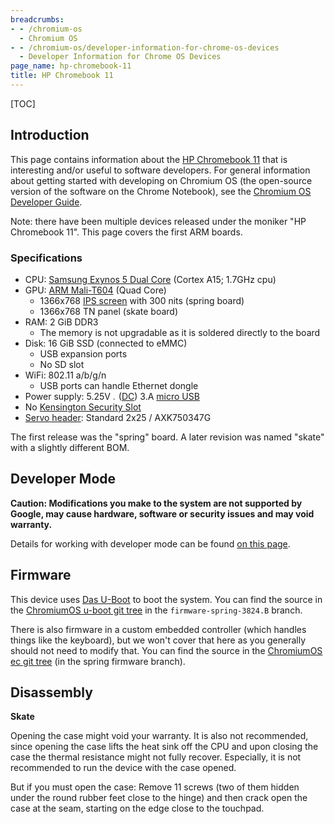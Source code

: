 ```yaml
---
breadcrumbs:
- - /chromium-os
  - Chromium OS
- - /chromium-os/developer-information-for-chrome-os-devices
  - Developer Information for Chrome OS Devices
page_name: hp-chromebook-11
title: HP Chromebook 11
---
```


[TOC]

## Introduction

This page contains information about the [HP Chromebook
11](http://www.google.com/intl/en/chrome/devices/hp-chromebook-11/) that is
interesting and/or useful to software developers. For general information about
getting started with developing on Chromium OS (the open-source version of the
software on the Chrome Notebook), see the [Chromium OS Developer
Guide](/chromium-os/developer-guide).

Note: there have been multiple devices released under the moniker "HP Chromebook
11". This page covers the first ARM boards.

### Specifications

*   CPU: [Samsung Exynos 5 Dual
            Core](http://www.samsung.com/global/business/semiconductor/product/application/detail?productId=7668)
            (Cortex A15; 1.7GHz cpu)
*   GPU: [ARM
            Mali-T604](http://www.arm.com/products/multimedia/mali-graphics-hardware/mali-t604.php)
            (Quad Core)
    *   1366x768 [IPS screen](http://en.wikipedia.org/wiki/IPS_panel)
                with 300 nits (spring board)
    *   1366x768 TN panel (skate board)
*   RAM: 2 GiB DDR3
    *   The memory is not upgradable as it is soldered directly to the
                board
*   Disk: 16 GiB SSD (connected to eMMC)
    *   USB expansion ports
    *   No SD slot
*   WiFi: 802.11 a/b/g/n
    *   USB ports can handle Ethernet dongle
*   Power supply: 5.25V <img alt="image"
            src="/chromium-os/developer-information-for-chrome-os-devices/direct-current.svg"
            height=5> ([DC](http://en.wikipedia.org/wiki/Direct_current)) 3.A
            [micro
            USB](https://play.google.com/store/devices/details/Charger_for_HP_Chromebook_11)
*   No [Kensington Security
            Slot](http://en.wikipedia.org/wiki/Kensington_Security_Slot)
*   [Servo header](/chromium-os/servo): Standard 2x25 / AXK750347G

The first release was the "spring" board. A later revision was named "skate"
with a slightly different BOM.

## Developer Mode

**Caution: Modifications you make to the system are not supported by Google, may
cause hardware, software or security issues and may void warranty.**

Details for working with developer mode can be found [on this
page](/chromium-os/developer-information-for-chrome-os-devices/samsung-arm-chromebook).

## Firmware

This device uses [Das U-Boot](http://www.denx.de/wiki/U-Boot) to boot the
system. You can find the source in the [ChromiumOS u-boot git
tree](https://chromium.googlesource.com/chromiumos/third_party/u-boot/+/firmware-spring-3824.B)
in the `firmware-spring-3824.B` branch.

There is also firmware in a custom embedded controller (which handles things
like the keyboard), but we won't cover that here as you generally should not
need to modify that. You can find the source in the [ChromiumOS ec git
tree](https://chromium.googlesource.com/chromiumos/platform/ec/+/firmware-spring-3824.B)
(in the spring firmware branch).

## Disassembly

**Skate**

Opening the case might void your warranty. It is also not recommended, since
opening the case lifts the heat sink off the CPU and upon closing the case the
thermal resistance might not fully recover. Especially, it is not recommended to
run the device with the case opened.

But if you must open the case: Remove 11 screws (two of them hidden under the
round rubber feet close to the hinge) and then crack open the case at the seam,
starting on the edge close to the touchpad.
